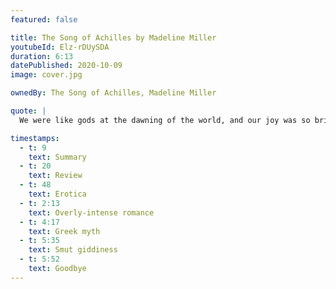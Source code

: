 ```yaml
---
featured: false

title: The Song of Achilles by Madeline Miller
youtubeId: Elz-rDUySDA
duration: 6:13
datePublished: 2020-10-09
image: cover.jpg

ownedBy: The Song of Achilles, Madeline Miller

quote: |
  We were like gods at the dawning of the world, and our joy was so bright we could see nothing else but the other

timestamps:
  - t: 9
    text: Summary
  - t: 20
    text: Review
  - t: 48
    text: Erotica
  - t: 2:13
    text: Overly-intense romance
  - t: 4:17
    text: Greek myth
  - t: 5:35
    text: Smut giddiness
  - t: 5:52
    text: Goodbye
---
```

